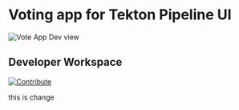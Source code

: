 # Voting app for Tekton Pipeline UI

![Vote App Dev view](https://raw.githubusercontent.com/blues-man/vote-app-gitops/main/images/topology-vote-app-dev.png)


## Developer Workspace

[![Contribute](https://raw.githubusercontent.com/blues-man/cloud-native-workshop/demo/factory-contribute.svg)](https://devspaces.apps.rhte.0x74.p1.openshiftapps.com/f?url=https://github.com/blues-man/pipelines-vote-ui&policies.create=peruser)

this is change
